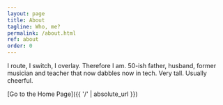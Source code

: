 ```yaml
---
layout: page
title: About
tagline: Who, me?
permalink: /about.html
ref: about
order: 0
---
```


I route, I switch, I overlay. Therefore I am. 50-ish father, husband, former musician and teacher that now dabbles now in tech. Very tall. Usually cheerful.


[Go to the Home Page]({{ '/' | absolute_url }})
